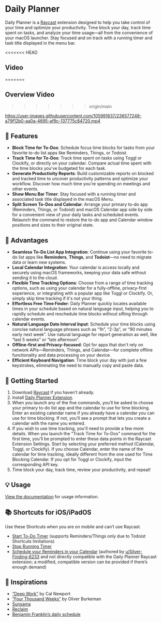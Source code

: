 # Daily Planner

Daily Planner is a [Raycast](https://www.raycast.com) extension designed to help you take control of your time and optimize your productivity. Time block your day, track time spent on tasks, and analyze your time usage—all from the convenience of your macOS launcher. Stay focused and on track with a running timer and task title displayed in the menu bar.

<<<<<<< HEAD
## Video
=======
## Overview Video
>>>>>>> origin/main

https://user-images.githubusercontent.com/105991837/236577248-a79f12b0-aa0a-4695-af9c-137775c84720.mp4

## 🌟 Features

- **Block Time for To-Dos**: Schedule focus time blocks for tasks from your favorite to-do list apps like Reminders, Things, or Todoist.
- **Track Time for To-Dos**: Track time spent on tasks using Toggl or Clockify, or directly on your calendar. Compare actual time spent with the time blocks you've budgeted for each task.
- **Generate Productivity Reports**: Build customizable reports on blocked and tracked time to uncover productivity patterns and optimize your workflow. Discover how much time you're spending on meetings and other events.
- **Show Menu Bar Timer**: Stay focused with a running timer and associated task title displayed in the macOS Menu.
- **Split Screen To-Dos and Calendar**: Arrange your primary to-do app (Reminders, Things, or Todoist) and macOS Calendar app side by side for a convenient view of your daily tasks and scheduled events. Relaunch the command to restore the to-do app and Calendar window positions and sizes to their original state.

## 🚀 Advantages

- **Seamless To-Do List App Integration**: Continue using your favorite to-do list apps like **Reminders**, **Things**, and **Todoist**—no need to migrate data or learn new systems.
- **Local Calendar Integration**: Your calendar is access locally and securely using macOS frameworks, keeping your data safe without sending it to the cloud.
- **Flexible Time Tracking Options**: Choose from a range of time tracking options, such as using your calendar for a fully-offline, privacy-first experience, or integrating with a popular app like Toggl or Clockify. Or, simply skip time tracking if it's not your thing.
- **Effortless Free Time Finder**: Daily Planner quickly locates available times in your schedule based on natural language input, helping you to rapidly schedule and reschedule time blocks without sifting through calendar events.
- **Natural Language Date Interval Input**: Schedule your time blocks using concise natural language phrases such as “1h”, “2-3p”, or “90 minutes early next week”. Use natural language for report generation as well, like “last 5 weeks” or “late afternoon”.
- **Offline-first and Privacy-focused**: Opt for apps that don't rely on network APIs—Reminders, Things, and Calendar—for complete offline functionality and data processing on your device.
- **Efficient Keyboard Navigation**: Time block your day with just a few keystrokes, eliminating the need to manually copy and paste data.

## 🎯 Getting Started

1. Download [Raycast](https://www.raycast.com) if you haven’t already.
2. Install [Daily Planner Extension](https://www.raycast.com/benyn/daily-planner).
3. When you launch any of the five commands, you’ll be asked to choose your primary to-do list app and the calendar to use for time blocking. Enter an existing calendar name if you already have a calendar you can use for time blocking. If not, you’ll see a prompt that lets you create a calendar with the name you entered.
4. If you wish to use time tracking, you'll need to provide a few more details. When you launch the "Track Time for To-Dos" command for the first time, you'll be prompted to enter these data points in the Raycast Extension Settings. Start by selecting your preferred method (Calendar, Toggl, or Clockify). If you choose Calendar, enter the name of the calendar for time tracking, ideally different from the one used for Time Blocking Calendar. If you opt for Toggl or Clockify, input the corresponding API key.
5. Time block your day, track time, review your productivity, and repeat!

## 💡 Usage

[View the documentation](https://benyn.github.io/raycast-daily-planner) for usage information.

## 📚 Shortcuts for iOS/iPadOS

Use these Shortcuts when you are on mobile and can’t use Raycast.

- [Start To-Do Timer](https://www.icloud.com/shortcuts/3dfdc2108a354ad1860a8117e239a633) (supports Reminders/Things only due to Todoist Shortcuts limitations)
- [Stop Running Timer](https://www.icloud.com/shortcuts/986cea63d5814ef284a1a274b8f52fb0)
- [Schedule your Reminders in your Calendar](https://www.reddit.com/r/shortcuts/comments/12yio7h/schedule_your_reminders_in_your_calendar/) (authored by [u/Silver-Finding-6233](https://www.reddit.com/user/Silver-Finding-6233/) and not directly compatible with the Daily Planner Raycast extension; a modified, compatible version can be provided if there’s enough demand)

## 💫 Inspirations

- [“Deep Work”](https://calnewport.com/writing/#books) by Cal Newport
- [“Four Thousand Weeks”](https://www.oliverburkeman.com/books) by Oliver Burkeman
- [Sunsama](https://www.sunsama.com)
- [Reclaim](https://reclaim.ai)
- [Benjamin Franklin’s daily schedule](https://www.theatlantic.com/politics/archive/2011/04/picture-of-the-day-benjamin-franklins-daily-schedule/237615/)
